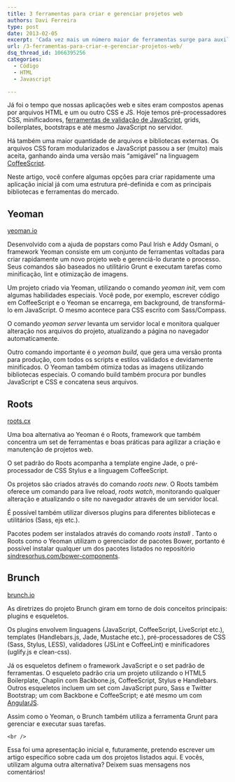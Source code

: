 ```yaml
---
title: 3 ferramentas para criar e gerenciar projetos web
authors: Davi Ferreira
type: post
date: 2013-02-05
excerpt: 'Cada vez mais um número maior de ferramentas surge para auxiliar  e agilizar o desenvolvimento web. Conheça alguns frameworks que têm como objetivo controlar e gerenciar o uso de bibliotecas, pré-processadores e utilitários em sites e aplicações web.'
url: /3-ferramentas-para-criar-e-gerenciar-projetos-web/
dsq_thread_id: 1066395256
categories:
  - Código
  - HTML
  - Javascript

---
```

Já foi o tempo que nossas aplicações web e sites eram compostos apenas por arquivos HTML e um ou outro CSS e JS. Hoje temos pré-processadores CSS, minificadores, [ferramentas de validação de JavaScript][1], grids, boilerplates, bootstraps e até mesmo JavaScript no servidor. 

Há também uma maior quantidade de arquivos e bibliotecas externas. Os arquivos CSS foram modularizados e JavaScript passou a ser (muito) mais aceita, ganhando ainda uma versão mais &#8220;amigável&#8221; na linguagem [CoffeeScript][2]. 

Neste artigo, você confere algumas opções para criar rapidamente uma aplicação inicial já com uma estrutura pré-definida e com as principais bibliotecas e ferramentas do mercado. 

## Yeoman

[yeoman.io][3]

Desenvolvido com a ajuda de popstars como Paul Irish e Addy Osmani, o framework Yeoman consiste em um conjunto de ferramentas voltadas para criar rapidamente um novo projeto web e gerenciá-lo durante o processo. Seus comandos são baseados no utilitário Grunt e executam tarefas como minificação, lint e otimização de imagens. 

Um projeto criado via Yeoman, utilizando o comando _yeoman init_, vem com algumas habilidades especiais. Você pode, por exemplo, escrever código em CoffeeScript e o Yeoman se encarrega, em background, de transformá-lo em JavaScript. O mesmo acontece para CSS escrito com Sass/Compass. 

O comando _yeoman server_ levanta um servidor local e monitora qualquer alteração nos arquivos do projeto, atualizando a página no navegador automaticamente. 

Outro comando importante é o _yeoman build_, que gera uma versão pronta para produção, com todos os scripts e estilos validados e devidamente minificados. O Yeoman também otimiza todas as imagens utilizando bibliotecas especiais. O comando build também procura por bundles JavaScript e CSS e concatena seus arquivos. 

## Roots

[roots.cx][4]

Uma boa alternativa ao Yeoman é o Roots, framework que também concentra um set de ferramentas e boas práticas para agilizar a criação e manutenção de projetos web. 

O set padrão do Roots acompanha a template engine Jade, o pré-processador de CSS Stylus e a linguagem CoffeeScript. 

Os projetos são criados através do comando _roots new_. O Roots também oferece um comando para live reload, _roots watch_, monitorando qualquer alteração e atualizando o site no navegador através de um servidor local. 

É possível também utilizar diversos plugins para diferentes bibliotecas e utilitários (Sass, ejs etc.). 

Pacotes podem ser instalados através do comando _roots install_ . Tanto o Roots como o Yeoman utilizam o gerenciador de pacotes Bower, portanto é possível instalar qualquer um dos pacotes listados no repositório [sindresorhus.com/bower-components][5]. 

## Brunch

[brunch.io][6]

As diretrizes do projeto Brunch giram em torno de dois conceitos principais: plugins e esqueletos. 

Os plugins envolvem linguagens (JavaScript, CoffeeScript, LiveScript etc.), templates (Handlebars.js, Jade, Mustache etc.), pré-processadores de CSS (Sass, Stylus, LESS), validadores (JSLint e CoffeeLint) e minificadores (uglify.js e clean-css). 

Já os esqueletos definem o framework JavaScript e o set padrão de ferramentas. O esqueleto padrão cria um projeto utilizando o HTML5 Boilerplate, Chaplin com Backbone.js, CoffeeScript, Stylus e Handlebars. Outros esqueletos incluem um set com JavaScript puro, Sass e Twitter Bootstrap; um com Backbone e CoffeeScript; e até mesmo um com [AngularJS][7]. 

Assim como o Yeoman, o Brunch também utiliza a ferramenta Grunt para gerenciar e executar suas tarefas. 

`<br />`

Essa foi uma apresentação inicial e, futuramente, pretendo escrever um artigo específico sobre cada um dos projetos listados aqui. E vocês, utilizam alguma outra alternativa? Deixem suas mensagens nos comentários!

 [1]: http://tableless.com.br/qualidade-codigo-javascript/ "http://tableless.com.br/qualidade-codigo-javascript/"
 [2]: http://tableless.com.br/javascript-com-cafe/ "http://tableless.com.br/javascript-com-cafe/"
 [3]: http://yeoman.io "http://yeoman.io"
 [4]: http://roots.cx "http://roots.cx"
 [5]: http://sindresorhus.com/bower-components/ "http://sindresorhus.com/bower-components/"
 [6]: http://brunch.io/ "http://brunch.io/"
 [7]: http://tableless.com.br/criando-uma-aplicacao-simples-com-angularjs/ "http://tableless.com.br/criando-uma-aplicacao-simples-com-angularjs/"